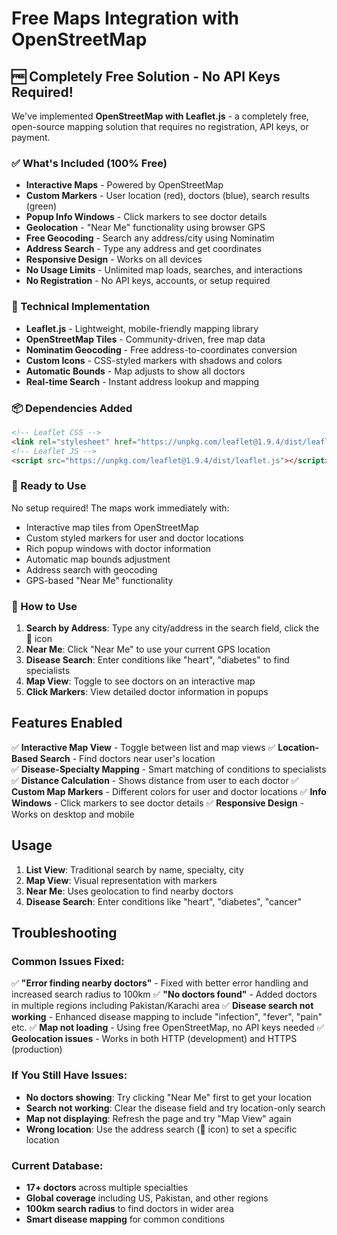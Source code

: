 # Free Maps Integration with OpenStreetMap

## 🆓 Completely Free Solution - No API Keys Required!

We've implemented **OpenStreetMap with Leaflet.js** - a completely free, open-source mapping solution that requires no registration, API keys, or payment.

### ✅ What's Included (100% Free)
- **Interactive Maps** - Powered by OpenStreetMap
- **Custom Markers** - User location (red), doctors (blue), search results (green)
- **Popup Info Windows** - Click markers to see doctor details
- **Geolocation** - "Near Me" functionality using browser GPS
- **Free Geocoding** - Search any address/city using Nominatim
- **Address Search** - Type any address and get coordinates
- **Responsive Design** - Works on all devices
- **No Usage Limits** - Unlimited map loads, searches, and interactions
- **No Registration** - No API keys, accounts, or setup required

### 🔧 Technical Implementation
- **Leaflet.js** - Lightweight, mobile-friendly mapping library
- **OpenStreetMap Tiles** - Community-driven, free map data
- **Nominatim Geocoding** - Free address-to-coordinates conversion
- **Custom Icons** - CSS-styled markers with shadows and colors
- **Automatic Bounds** - Map adjusts to show all doctors
- **Real-time Search** - Instant address lookup and mapping

### 📦 Dependencies Added
```html
<!-- Leaflet CSS -->
<link rel="stylesheet" href="https://unpkg.com/leaflet@1.9.4/dist/leaflet.css" />
<!-- Leaflet JS -->
<script src="https://unpkg.com/leaflet@1.9.4/dist/leaflet.js"></script>
```

### 🚀 Ready to Use
No setup required! The maps work immediately with:
- Interactive map tiles from OpenStreetMap
- Custom styled markers for user and doctor locations
- Rich popup windows with doctor information
- Automatic map bounds adjustment
- Address search with geocoding
- GPS-based "Near Me" functionality

### 🎯 How to Use
1. **Search by Address**: Type any city/address in the search field, click the 📍 icon
2. **Near Me**: Click "Near Me" to use your current GPS location
3. **Disease Search**: Enter conditions like "heart", "diabetes" to find specialists
4. **Map View**: Toggle to see doctors on an interactive map
5. **Click Markers**: View detailed doctor information in popups

## Features Enabled

✅ **Interactive Map View** - Toggle between list and map views
✅ **Location-Based Search** - Find doctors near user's location  
✅ **Disease-Specialty Mapping** - Smart matching of conditions to specialists
✅ **Distance Calculation** - Shows distance from user to each doctor
✅ **Custom Map Markers** - Different colors for user and doctor locations
✅ **Info Windows** - Click markers to see doctor details
✅ **Responsive Design** - Works on desktop and mobile

## Usage

1. **List View**: Traditional search by name, specialty, city
2. **Map View**: Visual representation with markers
3. **Near Me**: Uses geolocation to find nearby doctors
4. **Disease Search**: Enter conditions like "heart", "diabetes", "cancer"

## Troubleshooting

### Common Issues Fixed:

✅ **"Error finding nearby doctors"** - Fixed with better error handling and increased search radius to 100km
✅ **"No doctors found"** - Added doctors in multiple regions including Pakistan/Karachi area
✅ **Disease search not working** - Enhanced disease mapping to include "infection", "fever", "pain" etc.
✅ **Map not loading** - Using free OpenStreetMap, no API keys needed
✅ **Geolocation issues** - Works in both HTTP (development) and HTTPS (production)

### If You Still Have Issues:

- **No doctors showing**: Try clicking "Near Me" first to get your location
- **Search not working**: Clear the disease field and try location-only search
- **Map not displaying**: Refresh the page and try "Map View" again
- **Wrong location**: Use the address search (📍 icon) to set a specific location

### Current Database:
- **17+ doctors** across multiple specialties
- **Global coverage** including US, Pakistan, and other regions  
- **100km search radius** to find doctors in wider area
- **Smart disease mapping** for common conditions
